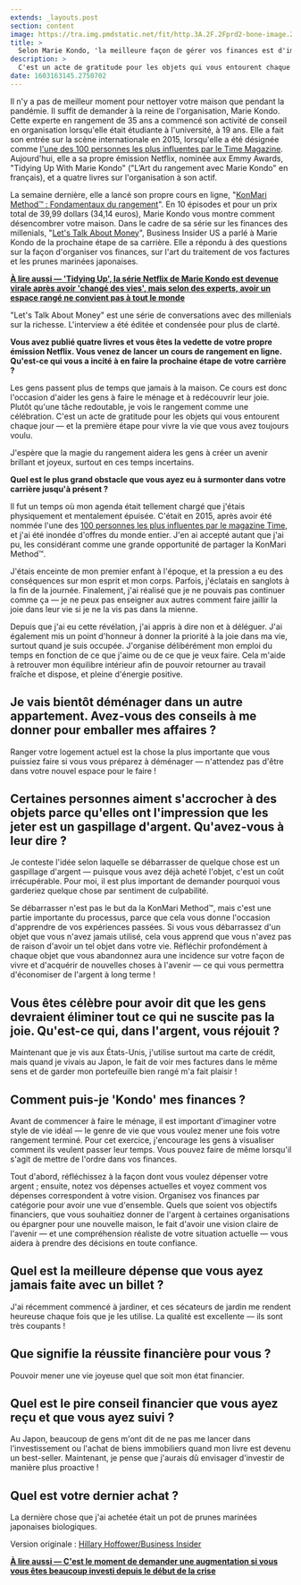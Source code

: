 ```yaml
--- 
extends: _layouts.post 
section: content 
image: https://tra.img.pmdstatic.net/fit/http.3A.2F.2Fprd2-bone-image.2Es3-website-eu-west-1.2Eamazonaws.2Ecom.2Fbin.2F2020.2F10.2F16.2F6362bec5-eb1c-4642-b027-3d723ddd8fb6.2Ejpeg/1200x630/quality/80/selon-lexperte-marie-kondo-la-meilleure-facon-de-gerer-vos-finances-est-dimaginer-votre-style-de-vie-ideal.jpg 
title: > 
  Selon Marie Kondo, 'la meilleure façon de gérer vos finances est d'imaginer votre style de vie idéal' 
description: > 
  C'est un acte de gratitude pour les objets qui vous entourent chaque jour — et la première étape pour vivre la vie que vous avez toujours voulu.J'ai également mis un point d'honneur à donner la priorité à la joie dans ma vie, surtout quand je suis occupée.Si vous vous débarrassez d'un objet que vous n'avez jamais utilisé, cela vous apprend que vous n'avez pas de raison d'avoir un tel objet dans votre vie.Tout d'abord, réfléchissez à la façon dont vous voulez dépenser votre argent ; ensuite, notez vos dépenses actuelles et voyez comment vos dépenses correspondent à votre vision.Quel est le pire conseil financier que vous ayez reçu et que vous ayez suivi ? 
date: 1603163145.2750702 
--- 
```

<div><p>Il n'y a pas de meilleur moment pour nettoyer votre maison que pendant la pand&#233;mie. Il suffit de demander &#224; la reine de l'organisation, Marie Kondo. Cette experte en rangement de 35 ans a commenc&#233; son activit&#233; de conseil en organisation lorsqu'elle &#233;tait &#233;tudiante &#224; l'universit&#233;, &#224; 19 ans. Elle a fait son entr&#233;e sur la sc&#232;ne internationale en 2015, lorsqu'elle a &#233;t&#233; d&#233;sign&#233;e comme <a href="https://time.com/collection-post/3822899/marie-kondo-2015-time-100/">l</a><a href="https://time.com/collection-post/3822899/marie-kondo-2015-time-100/">'une des 100 personnes les plus influentes par le Time Magazine</a>. Aujourd'hui, elle a sa propre &#233;mission Netflix, nomin&#233;e aux Emmy Awards, "Tidying Up With Marie Kondo" ("L&#8217;Art du rangement avec Marie Kondo" en fran&#231;ais), et a quatre livres sur l'organisation &#224; son actif.</p><p>La semaine derni&#232;re, elle a lanc&#233; son propre cours en ligne, "<a href="https://learn.konmari.com/">KonMari Method&#8482; : Fondamentaux du rangement</a>". En 10 &#233;pisodes et pour un prix total de 39,99 dollars (34,14 euros), Marie Kondo vous montre comment d&#233;sencombrer votre maison. Dans le cadre de sa s&#233;rie sur les finances des millenials, "<a href="https://www.businessinsider.com/category/lets-talk-about-money">Let's Talk About Money</a>", Business Insider US a parl&#233; &#224; Marie Kondo de la prochaine &#233;tape de sa carri&#232;re. Elle a r&#233;pondu &#224; des questions sur la fa&#231;on d'organiser vos finances, sur l'art du traitement de vos factures et les prunes marin&#233;es japonaises.</p><p class="ads-core-placer" id="Pave-Haut2_5f8e4e9f7594c"></p><p><a href="https://www.businessinsider.fr/marie-kondo-serie-tidying-up-sur-netflix-sante-mentale-2019"><strong>&#192; lire aussi &#8212; 'Tidying Up', la s&#233;rie Netflix de Marie Kondo est devenue virale apr&#232;s avoir 'chang&#233; des vies', mais selon des experts, avoir un espace rang&#233; ne convient pas &#224; tout le monde</strong></a></p><p>"Let's Talk About Money" est une s&#233;rie de conversations avec des millenials sur la richesse. L'interview a &#233;t&#233; &#233;dit&#233;e et condens&#233;e pour plus de clart&#233;.</p><p><strong>Vous avez publi&#233; quatre livres et vous &#234;tes la vedette de votre propre &#233;mission Netflix. Vous venez de lancer un cours de rangement en ligne. Qu'est-ce qui vous a incit&#233; &#224; en faire la prochaine &#233;tape de votre carri&#232;re ?</strong></p><p>Les gens passent plus de temps que jamais &#224; la maison. Ce cours est donc l'occasion d'aider les gens &#224; faire le m&#233;nage et &#224; red&#233;couvrir leur joie. Plut&#244;t qu'une t&#226;che redoutable, je vois le rangement comme une c&#233;l&#233;bration. C'est un acte de gratitude pour les objets qui vous entourent chaque jour &#8212; et la premi&#232;re &#233;tape pour vivre la vie que vous avez toujours voulu.</p><p class="ads-core-placer" id="Pave-Haut2_5f8e4e9f7594e"></p><p>J'esp&#232;re que la magie du rangement aidera les gens &#224; cr&#233;er un avenir brillant et joyeux, surtout en ces temps incertains.</p><p><strong>Quel est le plus grand obstacle que vous ayez eu &#224; surmonter dans votre carri&#232;re jusqu'&#224; pr&#233;sent ?</strong></p><p>Il fut un temps o&#249; mon agenda &#233;tait tellement charg&#233; que j'&#233;tais physiquement et mentalement &#233;puis&#233;e. C'&#233;tait en 2015, apr&#232;s avoir &#233;t&#233; nomm&#233;e l'une des <a href="https://time.com/collection-post/3822899/marie-kondo-2015-time-100/">100 personnes les plus influentes par le magazine Time</a>, et j'ai &#233;t&#233; inond&#233;e d'offres du monde entier. J'en ai accept&#233; autant que j'ai pu, les consid&#233;rant comme une grande opportunit&#233; de partager la KonMari Method&#8482;.</p><p>J'&#233;tais enceinte de mon premier enfant &#224; l'&#233;poque, et la pression a eu des cons&#233;quences sur mon esprit et mon corps. Parfois, j'&#233;clatais en sanglots &#224; la fin de la journ&#233;e. Finalement, j'ai r&#233;alis&#233; que je ne pouvais pas continuer comme &#231;a &#8212; je ne peux pas enseigner aux autres comment faire jaillir la joie dans leur vie si je ne la vis pas dans la mienne.</p><p class="ads-core-placer" id="Pave-Haut2-Desktop_5f8e4e9f75950"></p><p class="ads-core-placer" id="Pave-Haut2_5f8e4e9f75952"></p><p>Depuis que j'ai eu cette r&#233;v&#233;lation, j'ai appris &#224; dire non et &#224; d&#233;l&#233;guer. J'ai &#233;galement mis un point d'honneur &#224; donner la priorit&#233; &#224; la joie dans ma vie, surtout quand je suis occup&#233;e. J'organise d&#233;lib&#233;r&#233;ment mon emploi du temps en fonction de ce que j'aime ou de ce que je veux faire. Cela m'aide &#224; retrouver mon &#233;quilibre int&#233;rieur afin de pouvoir retourner au travail fra&#238;che et dispose, et pleine d'&#233;nergie positive.</p><h2 id="8i1ev">Je vais bient&#244;t d&#233;m&#233;nager dans un autre appartement. Avez-vous des conseils &#224; me donner pour emballer mes affaires ?</h2><p>Ranger votre logement actuel est la chose la plus importante que vous puissiez faire si vous vous pr&#233;parez &#224; d&#233;m&#233;nager &#8212; n'attendez pas d'&#234;tre dans votre nouvel espace pour le faire !</p><h2 id="94p6c">Certaines personnes aiment s'accrocher &#224; des objets parce qu'elles ont l'impression que les jeter est un gaspillage d'argent. Qu'avez-vous &#224; leur dire ?</h2><p class="ads-core-placer" id="Pave-Haut2_5f8e4e9f75953"></p><p>Je conteste l'id&#233;e selon laquelle se d&#233;barrasser de quelque chose est un gaspillage d'argent &#8212; puisque vous avez d&#233;j&#224; achet&#233; l'objet, c'est un co&#251;t irr&#233;cup&#233;rable. Pour moi, il est plus important de demander pourquoi vous garderiez quelque chose par sentiment de culpabilit&#233;.</p><p>Se d&#233;barrasser n'est pas le but da la KonMari Method&#8482;, mais c'est une partie importante du processus, parce que cela vous donne l'occasion d'apprendre de vos exp&#233;riences pass&#233;es. Si vous vous d&#233;barrassez d'un objet que vous n'avez jamais utilis&#233;, cela vous apprend que vous n'avez pas de raison d'avoir un tel objet dans votre vie. R&#233;fl&#233;chir profond&#233;ment &#224; chaque objet que vous abandonnez aura une incidence sur votre fa&#231;on de vivre et d'acqu&#233;rir de nouvelles choses &#224; l'avenir &#8212; ce qui vous permettra d'&#233;conomiser de l'argent &#224; long terme !</p><h2 id="69v2i">Vous &#234;tes c&#233;l&#232;bre pour avoir dit que les gens devraient &#233;liminer tout ce qui ne suscite pas la joie. Qu'est-ce qui, dans l'argent, vous r&#233;jouit ?</h2><p class="ads-core-placer" id="Pave-Haut2_5f8e4e9f75954"></p><p>Maintenant que je vis aux &#201;tats-Unis, j'utilise surtout ma carte de cr&#233;dit, mais quand je vivais au Japon, le fait de voir mes factures dans le m&#234;me sens et de garder mon portefeuille bien rang&#233; m'a fait plaisir !</p><h2 id="8jkpi">Comment puis-je 'Kondo' mes finances ?</h2><p>Avant de commencer &#224; faire le m&#233;nage, il est important d'imaginer votre style de vie id&#233;al &#8212; le genre de vie que vous voulez mener une fois votre rangement termin&#233;. Pour cet exercice, j'encourage les gens &#224; visualiser comment ils veulent passer leur temps. Vous pouvez faire de m&#234;me lorsqu'il s'agit de mettre de l'ordre dans vos finances.</p><p>Tout d'abord, r&#233;fl&#233;chissez &#224; la fa&#231;on dont vous voulez d&#233;penser votre argent ; ensuite, notez vos d&#233;penses actuelles et voyez comment vos d&#233;penses correspondent &#224; votre vision. Organisez vos finances par cat&#233;gorie pour avoir une vue d'ensemble. Quels que soient vos objectifs financiers, que vous souhaitiez donner de l'argent &#224; certaines organisations ou &#233;pargner pour une nouvelle maison, le fait d'avoir une vision claire de l'avenir &#8212; et une compr&#233;hension r&#233;aliste de votre situation actuelle &#8212; vous aidera &#224; prendre des d&#233;cisions en toute confiance.</p><p class="ads-core-placer" id="Pave-Haut2_5f8e4e9f7595c"></p><h2 id="6rv2s">Quel est la meilleure d&#233;pense que vous ayez jamais faite avec un billet ?</h2><p>J'ai r&#233;cemment commenc&#233; &#224; jardiner, et ces s&#233;cateurs de jardin me rendent heureuse chaque fois que je les utilise. La qualit&#233; est excellente &#8212; ils sont tr&#232;s coupants !</p><h2 id="bdglg">Que signifie la r&#233;ussite financi&#232;re pour vous ?</h2><p>Pouvoir mener une vie joyeuse quel que soit mon &#233;tat financier.</p><h2 id="4hfag">Quel est le pire conseil financier que vous ayez re&#231;u et que vous ayez suivi ?</h2><p>Au Japon, beaucoup de gens m'ont dit de ne pas me lancer dans l'investissement ou l'achat de biens immobiliers quand mon livre est devenu un best-seller. Maintenant, je pense que j'aurais d&#251; envisager d'investir de mani&#232;re plus proactive !</p><h2 id="7bdlj">Quel est votre dernier achat ?</h2><p>La derni&#232;re chose que j'ai achet&#233;e &#233;tait un pot de prunes marin&#233;es japonaises biologiques.</p><p>Version originale : <a href="https://www.businessinsider.com/marie-kondo-organizing-finances-tips-2020-10?IR=C">Hillary Hoffower/Business Insider</a></p><p><a href="https://www.businessinsider.fr/cest-le-moment-de-demander-une-augmentation-si-vous-vous-etes-beaucoup-investi-depuis-le-debut-de-la-crise-185612"><strong>&#192; lire aussi &#8212; C'est le moment de demander une augmentation si vous vous &#234;tes beaucoup investi depuis le d&#233;but de la crise</strong></a></p>
                            </div>